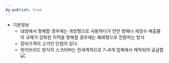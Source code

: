 ```yaml
---
dg-publish: true
---
```


- 기본정보
	- 대양에서 항해할 경우에는 개방형으로 사용하다가 연안 항해나 세정수 배출물의 규제가 강화된 지역을 항해할 경우에는 폐쇄형으로 전환하는 방식
	-  장비가격이 고가인 단점이 있다. 
	- 하이브리드 방식의 스크러버는 전세계적으로 7~8개 업체에서 제작되어 공급함![](https://i.imgur.com/Tb3ELnA.png)

